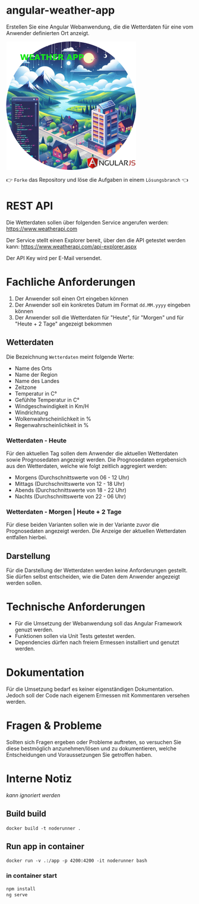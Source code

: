 # angular-weather-app

Erstellen Sie eine Angular Webanwendung, die die Wetterdaten für eine vom Anwender definierten Ort anzeigt.

![](docs/weather-app-angular_small.png)

👉 ``Forke`` das Repository und löse die Aufgaben in einem ``Lösungsbranch`` 👈


# REST API
Die Wetterdaten sollen über folgenden Service angerufen werden: https://www.weatherapi.com

Der Service stellt einen Explorer bereit, über den die API getestet werden kann: https://www.weatherapi.com/api-explorer.aspx

Der API Key wird per E-Mail versendet.

# Fachliche Anforderungen
1. Der Anwender soll einen Ort eingeben können
2. Der Anwender soll ein konkretes Datum im Format `dd.MM.yyyy` eingeben können
3. Der Anwender soll die Wetterdaten für "Heute", für "Morgen" und für "Heute + 2 Tage" angezeigt bekommen

## Wetterdaten
Die Bezeichnung `Wetterdaten` meint folgende Werte:
- Name des Orts
- Name der Region
- Name des Landes
- Zeitzone
- Temperatur in C°
- Gefühlte Temperatur in C°
- Windgeschwindigkeit in Km/H
- Windrichtung
- Wolkenwahrscheinlichkeit in %
- Regenwahrscheinlichkeit in %

### Wetterdaten - Heute
Für den aktuellen Tag sollen dem Anwender die aktuellen Wetterdaten sowie Prognosedaten angezeigt werden.
Die Prognosedaten ergebensich aus den Wetterdaten, welche wie folgt zeitlich aggregiert werden:
  - Morgens (Durchschnittswerte von 06 - 12 Uhr)
  - Mittags (Durchschnittswerte von 12 - 18 Uhr)
  - Abends (Durchschnittswerte von 18 - 22 Uhr)
  - Nachts (Durchschnittswerte von 22 - 06 Uhr)

### Wetterdaten - Morgen | Heute + 2 Tage
Für diese beiden Varianten sollen wie in der Variante zuvor die Prognosedaten angezeigt werden.
Die Anzeige der aktuellen Wetterdaten entfallen hierbei.

## Darstellung
Für die Darstellung der Wetterdaten werden keine Anforderungen gestellt. Sie dürfen selbst entscheiden, wie die Daten dem Anwender angezeigt werden sollen. 

# Technische Anforderungen
- Für die Umsetzung der Webanwendung soll das Angular Framework genuzt werden.
- Funktionen sollen via Unit Tests getestet werden.
- Dependencies dürfen nach freiem Ermessen installiert und genutzt werden.

# Dokumentation
Für die Umsetzung bedarf es keiner eigenständigen Dokumentation. Jedoch soll der Code nach eigenem Ermessen mit Kommentaren versehen werden.

# Fragen & Probleme

Sollten sich Fragen ergeben oder Probleme auftreten, so versuchen Sie diese bestmöglich anzunehmen/lösen und zu dokumentieren, welche Entscheidungen und Voraussetzungen Sie getroffen haben.

# Interne Notiz
*kann ignoriert werden*

## Build build
````shell
docker build -t noderunner .
````

## Run app in container
````shell
docker run -v .:/app -p 4200:4200 -it noderunner bash
````

### in container start
````shell
npm install
ng serve
````
